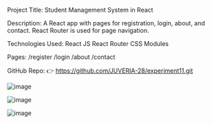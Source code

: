 Project Title: Student Management System in React

Description:
A React app with pages for registration, login, about, and contact. React Router is used for page navigation.

Technologies Used:
React JS
React Router
CSS Modules

Pages:
/register
/login
/about
/contact

GitHub Repo:
👉 https://github.com/JUVERIA-28/experiment11.git


![image](https://github.com/user-attachments/assets/b4dbd0d0-378a-46b0-b1e5-a4efd5256bd3)

![image](https://github.com/user-attachments/assets/1cd9e09a-15fb-4cf2-ac49-a55da7385b92)

![image](https://github.com/user-attachments/assets/aa81fc8f-6e30-4ee6-87eb-b4138e1823f1)


